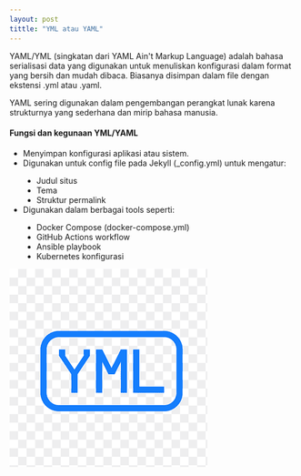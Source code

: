 ```yaml
---
layout: post
tittle: "YML atau YAML"
---
```


YAML/YML (singkatan dari YAML Ain't Markup Language) adalah bahasa serialisasi data yang digunakan untuk menuliskan konfigurasi dalam format yang bersih dan mudah dibaca. Biasanya disimpan dalam file dengan ekstensi .yml atau .yaml.

YAML sering digunakan dalam pengembangan perangkat lunak karena strukturnya yang sederhana dan mirip bahasa manusia.
<h4>Fungsi dan kegunaan YML/YAML</h4>
<ul type="disc">
    <li>Menyimpan konfigurasi aplikasi atau sistem.</li>
    <li>Digunakan untuk config file pada Jekyll (_config.yml) untuk mengatur:</li>
    <ul type="disc">
        <li>Judul situs</li>
        <li>Tema</li>
        <li>Struktur permalink</li>
    </ul>
    <li>Digunakan dalam berbagai tools seperti:</li>
     <ul type="disc">
        <li>Docker Compose (docker-compose.yml)</li>
        <li>GitHub Actions workflow</li>
        <li>Ansible playbook</li>
        <li>Kubernetes konfigurasi</li>
    </ul>
</ul>

![HTML Link dan Lists](/assets/images/gambar-3.png)